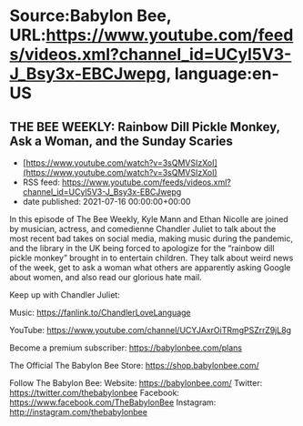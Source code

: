 # Source:Babylon Bee, URL:https://www.youtube.com/feeds/videos.xml?channel_id=UCyl5V3-J_Bsy3x-EBCJwepg, language:en-US

## THE BEE WEEKLY: Rainbow Dill Pickle Monkey, Ask a Woman, and the Sunday Scaries
 - [https://www.youtube.com/watch?v=3sQMVSIzXoI](https://www.youtube.com/watch?v=3sQMVSIzXoI)
 - RSS feed: https://www.youtube.com/feeds/videos.xml?channel_id=UCyl5V3-J_Bsy3x-EBCJwepg
 - date published: 2021-07-16 00:00:00+00:00

In this episode of The Bee Weekly, Kyle Mann and Ethan Nicolle are joined by musician, actress, and comedienne Chandler Juliet to talk about the most recent bad takes on social media, making music during the pandemic, and the library in the UK being forced to apologize for the “rainbow dill pickle monkey” brought in to entertain children. They talk about weird news of the week, get to ask a woman what others are apparently asking Google about women, and also read our glorious hate mail.

Keep up with Chandler Juliet: 

Music: 
https://fanlink.to/ChandlerLoveLanguage 

YouTube: https://www.youtube.com/channel/UCYJAxrOiTRmgPSZrrZ9jL8g


Become a premium subscriber:  https://babylonbee.com/plans

The Official The Babylon Bee Store:  https://shop.babylonbee.com/

Follow The Babylon Bee:
Website: https://babylonbee.com/
Twitter: https://twitter.com/thebabylonbee
Facebook: https://www.facebook.com/TheBabylonBee
Instagram: http://instagram.com/thebabylonbee

